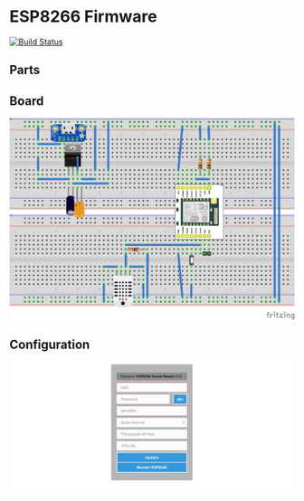 # ESP8266 Firmware
[![Build Status](https://travis-ci.org/sglahn/esp8266-sensor-board-firmware.svg?branch=master)](https://travis-ci.org/sglahn/esp8266-sensor-board-firmware)

## Parts

## Board
![board](/doc/board.png)

## Configuration
![configuration interface](/doc/configuration.png)
